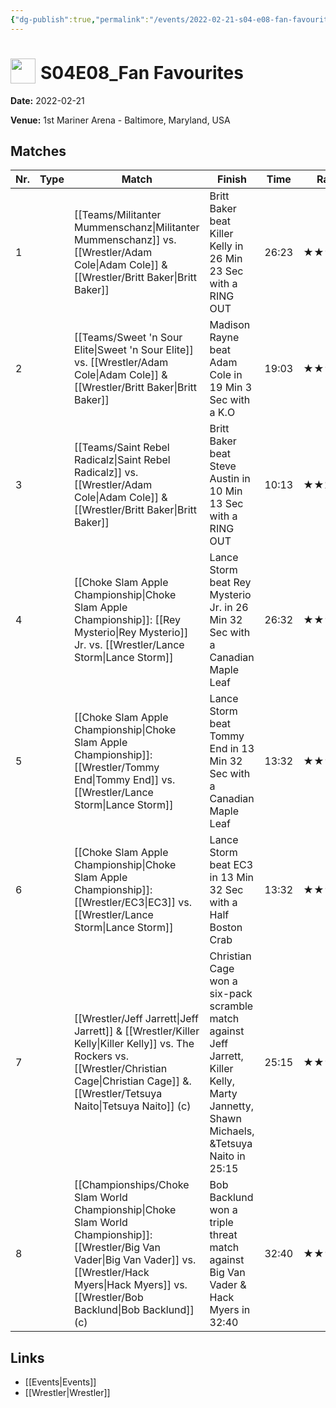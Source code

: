 ```yaml
---
{"dg-publish":true,"permalink":"/events/2022-02-21-s04-e08-fan-favourites/","title":"S04E08_Fan Favourites","noteIcon":""}
---
```



# <img src="https://github.com/CptSpaulding1980/choke-slam-wrestling/releases/download/images/ChokeSlam.png" width="40" style="vertical-align:bottom; margin-right:8px;">**S04E08_Fan Favourites**

**Date:** 2022-02-21

**Venue:** 1st Mariner Arena - Baltimore, Maryland, USA

## Matches

| Nr. | Type | Match | Finish | Time | Rating | Score |
|-----|------|-------|--------|------|--------|-------|
| 1 |  | [[Teams/Militanter Mummenschanz\|Militanter Mummenschanz]] vs. [[Wrestler/Adam Cole\|Adam Cole]] & [[Wrestler/Britt Baker\|Britt Baker]] | Britt Baker beat Killer Kelly in 26 Min 23 Sec with a RING OUT | 26:23 | ★★★3/4 | 83 |
| 2 |  | [[Teams/Sweet 'n Sour Elite\|Sweet 'n Sour Elite]] vs. [[Wrestler/Adam Cole\|Adam Cole]] & [[Wrestler/Britt Baker\|Britt Baker]] | Madison Rayne beat Adam Cole in 19 Min 3 Sec with a K.O | 19:03 | ★★★★ | 87 |
| 3 |  | [[Teams/Saint Rebel Radicalz\|Saint Rebel Radicalz]] vs. [[Wrestler/Adam Cole\|Adam Cole]] & [[Wrestler/Britt Baker\|Britt Baker]] | Britt Baker beat Steve Austin in 10 Min 13 Sec with a RING OUT | 10:13 | ★★1/2 | 67 |
| 4 |  | [[Choke Slam Apple Championship\|Choke Slam Apple Championship]]: [[Rey Mysterio\|Rey Mysterio]] Jr. vs. [[Wrestler/Lance Storm\|Lance Storm]] | Lance Storm beat Rey Mysterio Jr. in 26 Min 32 Sec with a Canadian Maple Leaf | 26:32 | ★★★★3/4 | 97 |
| 5 |  | [[Choke Slam Apple Championship\|Choke Slam Apple Championship]]: [[Wrestler/Tommy End\|Tommy End]] vs. [[Wrestler/Lance Storm\|Lance Storm]] | Lance Storm beat Tommy End in 13 Min 32 Sec with a Canadian Maple Leaf | 13:32 | ★★★3/4 | 83 |
| 6 |  | [[Choke Slam Apple Championship\|Choke Slam Apple Championship]]: [[Wrestler/EC3\|EC3]] vs. [[Wrestler/Lance Storm\|Lance Storm]] | Lance Storm beat EC3 in 13 Min 32 Sec with a Half Boston Crab | 13:32 | ★★★★ | 87 |
| 7 |  | [[Wrestler/Jeff Jarrett\|Jeff Jarrett]] & [[Wrestler/Killer Kelly\|Killer Kelly]] vs. The Rockers vs. [[Wrestler/Christian Cage\|Christian Cage]] &.[[Wrestler/Tetsuya Naito\|Tetsuya Naito]] (c) | Christian Cage won a six-pack scramble match against Jeff Jarrett, Killer Kelly, Marty Jannetty, Shawn Michaels, &Tetsuya Naito in  25:15 | 25:15 | ★★★★1/2 | 93 |
| 8 |  | [[Championships/Choke Slam World Championship\|Choke Slam World Championship]]: [[Wrestler/Big Van Vader\|Big Van Vader]] vs. [[Wrestler/Hack Myers\|Hack Myers]] vs. [[Wrestler/Bob Backlund\|Bob Backlund]] (c) | Bob Backlund won a triple threat match against Big Van Vader & Hack Myers in  32:40 | 32:40 | ★★★★3/4 | 97 |

## Links
- [[Events\|Events]]
- [[Wrestler\|Wrestler]]
